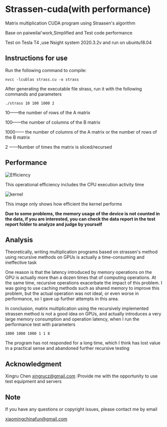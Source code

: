 # Strassen-cuda(with performance)

Matrix multiplication CUDA program using Straasen's algorithm

Base on paiweilai'work,Simplified and Test code performance

Test on Tesla T4 ,use Nsight system 2020.3.2v and run on ubuntu18.04

## Instructions for use

Run the following command to compile:

`nvcc -lcublas strass.cu -o strass`

After generating the executable file strass, run it with the following commands and parameters

```linux
./strass 10 100 1000 2
```

10——the number of rows of the A matrix

100——the number of columns of the B matrix

1000—— the number of columns of the A matrix or the number of rows of the B matrix

2 ——Number of times the matrix is sliced/recursed

## Performance

![Efficiency](E:\cuda_code\pro\Efficiency.png)

This operational efficiency includes the CPU execution activity time

![kernel](E:\cuda_code\pro\kernel.png)

This image only shows how efficient the kernel performs

**Due to some problems, the memory usage of the device is not counted in the data, if you are interested, you can check the data report in the test report folder to analyze and judge by yourself**

## Analysis

Theoretically, writing multiplication programs based on strassen's method using recursive methods on GPUs is actually a time-consuming and ineffective task

One reason is that the latency introduced by memory operations on the GPU is actually more than a dozen times that of computing operations. At the same time, recursive operations exacerbate the impact of this problem. I was going to use caching methods such as shared memory to improve this problem, but the actual operation was not ideal, or even worse in performance, so I gave up further attempts in this area.

In conclusion, matrix multiplication using the recursively implemented strassen method is not a good idea on GPUs, and actually introduces a very large memory consumption and operation latency, when I run the performance test with parameters 

```
1000 1000 1000 1 1 8
```

The program has not responded for a long time, which I think has lost value in a practical sense and abandoned further recursive testing

## Acknowledgment

Xingru Chen xingrucz@gmail.com :Provide me with the opportunity to use test equipment and servers

## Note

If you have any questions or copyright issues, please contact me by email

xiaomingchinafun@gmail.com